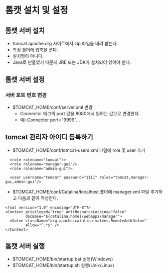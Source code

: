 # 톰캣 설치 및 설정

## 톰캣 서버 설치

- tomcat.apache.org 사이트에서 zip 파일을 내려 받는다.
- 특정 폴더에 압축을 푼다.
- 설치형이 아니다.
- Java로 만들었기 때문에 JRE 또는 JDK가 설치되어 있어야 한다.

## 톰캣 서버 설정

### 서버 포트 번호 변경

- $TOMCAT_HOME/conf/server.xml 변경
  - Connector 태그의 port 값을 8080에서 원하는 값으로 변경한다.
  - 예) Connector port="9999"...
  
## tomcat 관리자 아이디 등록하기

- $TOMCAT_HOME/conf/tomcat-users.xml 파일에 role 및 user 추가

```
  <role rolename="tomcat"/>
  <role rolename="manager-gui"/>
  <role rolename="admin-gui"/>

  <user username="tomcat" password="1111" roles="tomcat,manager-gui,admin-gui"/>
```

- $TOMCAT_HOME/conf/Catalina/localhost 폴더에 manager.xml 파일 추가하고 다음과 같이 작성한다.

```
<?xml version="1.0" encoding="UTF-8"?>
<Context privileged="true" antiResourceLocking="false"
         docBase="${catalina.home}/webapps/manager">
  <Valve className="org.apache.catalina.valves.RemoteAddrValve"
         allow="^.*$" />
</Context>

```

## 톰캣 서버 실행

- $TOMCAT_HOME/bin/startup.bat 실행(Windows)
- $TOMCAT_HOME/bin/startup.sh 실행(Unix/Linux)
